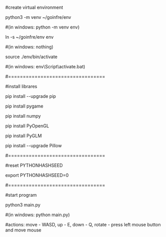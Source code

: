 #create virtual environment

python3 -m venv ~/goinfre/env 

#(in windows: python -m venv env)

ln -s ~/goinfre/env env 

#(in windows: nothing)

source ./env/bin/activate 

#(in windows: env\Script\activate.bat)

#=================================

#install librares

pip install --upgrade pip

pip install pygame

pip install numpy

pip install PyOpenGL

pip install PyGLM

pip install --upgrade Pillow

#=================================

#reset PYTHONHASHSEED

export PYTHONHASHSEED=0

#=================================

#start program

python3 main.py 

#(in windows: python main.py)

#actions: move - WASD, up - E, down - Q, rotate - press left mouse button and move mouse
